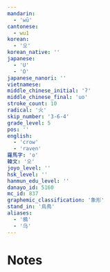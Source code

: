 ```yaml
---
mandarin:
  - 'wū'
cantonese:
  - wu1
korean:
  - '오'
korean_native: ''
japanese:
  - 'U'
  - 'O'
japanese_nanori: ''
vietnamese:
middle_chinese_initial: 'ʔ'
middle_chinese_final: 'uo'
stroke_count: 10
radical: '火'
skip_number: '3-6-4'
grade_level: 5
pos: ''
english:
  - 'crow'
  - 'raven'
羅馬字: 'o'
韓文: '오'
joyo_level: ''
hsk_level: ''
hanmun_edu_level: ''
danayo_id: 5160
mc_id: 837
graphemic_classification: '象形'
stand_in: '烏鳥'
aliases:
  - '鴉'
  - '乌'
---
```


# Notes

